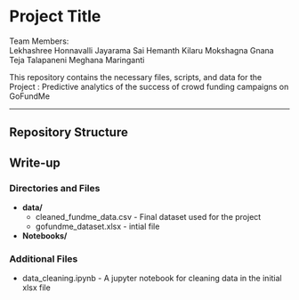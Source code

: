 # Project Title

Team Members:  
Lekhashree Honnavalli Jayarama
Sai Hemanth Kilaru
Mokshagna Gnana Teja Talapaneni
Meghana Maringanti

This repository contains the necessary files, scripts, and data for the Project :  Predictive analytics of the success of crowd funding campaigns on GoFundMe

---

## Repository Structure

## Write-up


### Directories and Files
- **data/**  
  - cleaned_fundme_data.csv - Final dataset used for the project
  - gofundme_dataset.xlsx - intial file 
- **Notebooks/**  


### Additional Files
- data_cleaning.ipynb - A jupyter notebook for cleaning data in the initial xlsx file



